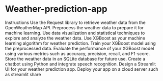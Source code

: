 # Weather-prediction-app


Instructions
Use the Request library to retrieve weather data from the OpenWeatherMap API.
Preprocess the weather data to prepare it for machine learning.
Use data visualization and statistical techniques to explore and analyze the weather data.
Use XGBoost as your machine learning algorithm for weather prediction.
Train your XGBoost model using the preprocessed data.
Evaluate the performance of your XGBoost model using various metrics such as accuracy, precision, recall, and F1-score.
Store the weather data in an SQLite database for future use.
Create a chatbot using Python and integrate speech recognition.
Design a Streamlit UI for your weather prediction app.
Deploy your app on a cloud server such as streamlit share
